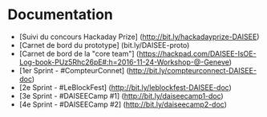 # Documentation
- [Suivi du concours Hackaday Prize] (http://bit.ly/hackadayprize-DAISEE)
- [Carnet de bord du prototype] (bit.ly/DAISEE-proto)
- [Carnet de bord de la "core team"] (https://hackpad.com/DAISEE-IsOE-Log-book-PUz5Rhc26pE#:h=2016-11-24-Workshop-@-Geneve)
- [1er Sprint - #CompteurConnet] (http://bit.ly/compteurconnect-DAISEE-doc)
- [2e Sprint - #LeBlockFest] (http://bit.ly/leblockfest-DAISEE-doc)
- [3e Sprint - #DAISEECamp #1] (http://bit.ly/daiseecamp1-doc)
- [4e Sprint - #DAISEECamp #2] (http://bit.ly/daiseecamp2-doc)


